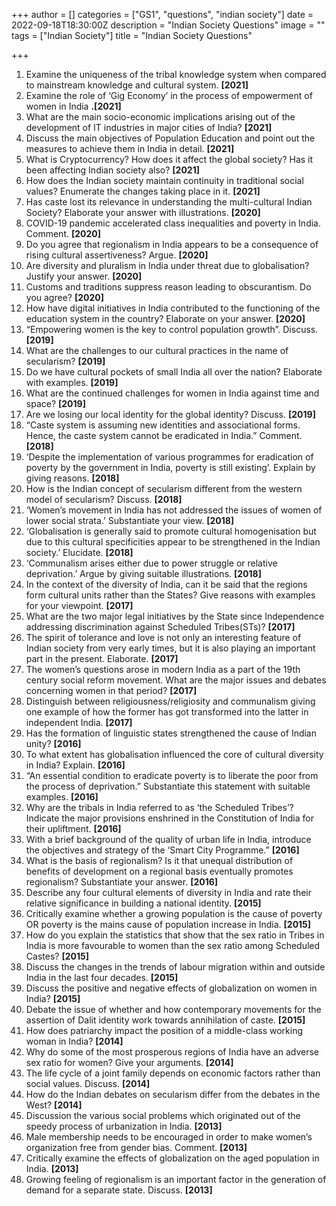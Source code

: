 +++
author = []
categories = ["GS1", "questions", "indian society"]
date = 2022-09-18T18:30:00Z
description = "Indian Society Questions"
image = ""
tags = ["Indian Society"]
title = "Indian Society Questions"

+++
 1. Examine the uniqueness of the tribal knowledge system when compared to mainstream knowledge and cultural system. **\[2021\]**
 2. Examine the role of ‘Gig Economy’ in the process of empowerment of women in India **.\[2021\]** 
 3. What are the main socio-economic implications arising out of the development of IT industries in major cities of India? **\[2021\]**
 4. Discuss the main objectives of Population Education and point out the measures to achieve them in India in detail. **\[2021\]**
 5. What is Cryptocurrency? How does it affect the global society? Has it been affecting Indian society also? **\[2021\]**
 6. How does the Indian society maintain continuity in traditional social values? Enumerate the changes taking place in it. **\[2021\]**
 7. Has caste lost its relevance in understanding the multi-cultural Indian Society? Elaborate your answer with illustrations. **\[2020\]**
 8. COVID-19 pandemic accelerated class inequalities and poverty in India. Comment. **\[2020\]**
 9. Do you agree that regionalism in India appears to be a consequence of rising cultural assertiveness? Argue. **\[2020\]**
10. Are diversity and pluralism in India under threat due to globalisation? Justify your answer. **\[2020\]**
11. Customs and traditions suppress reason leading to obscurantism. Do you agree? **\[2020\]**
12. How have digital initiatives in India contributed to the functioning of the education system in the country? Elaborate on your answer. **\[2020\]**
13. “Empowering women is the key to control population growth”. Discuss. **\[2019\]**
14. What are the challenges to our cultural practices in the name of secularism? **\[2019\]**
15. Do we have cultural pockets of small India all over the nation? Elaborate with examples. **\[2019\]**
16. What are the continued challenges for women in India against time and space? **\[2019\]**
17. Are we losing our local identity for the global identity? Discuss. **\[2019\]**
18. “Caste system is assuming new identities and associational forms. Hence, the caste system cannot be eradicated in India.” Comment. **\[2018\]**
19. ‘Despite the implementation of various programmes for eradication of poverty by the government in India, poverty is still existing’. Explain by giving reasons. **\[2018\]**
20. How is the Indian concept of secularism different from the western model of secularism? Discuss. **\[2018\]**
21. ‘Women’s movement in India has not addressed the issues of women of lower social strata.’ Substantiate your view. **\[2018\]**
22. ‘Globalisation is generally said to promote cultural homogenisation but due to this cultural specificities appear to be strengthened in the Indian society.’ Elucidate. **\[2018\]**
23. ‘Communalism arises either due to power struggle or relative deprivation.’ Argue by giving suitable illustrations. **\[2018\]**
24. In the context of the diversity of India, can it be said that the regions form cultural units rather than the States? Give reasons with examples for your viewpoint. **\[2017\]**
25. What are the two major legal initiatives by the State since Independence addressing discrimination against Scheduled Tribes(STs)? **\[2017\]**
26. The spirit of tolerance and love is not only an interesting feature of Indian society from very early times, but it is also playing an important part in the present. Elaborate. **\[2017\]**
27. The women’s questions arose in modern India as a part of the 19th century social reform movement. What are the major issues and debates concerning women in that period? **\[2017\]**
28. Distinguish between religiousness/religiosity and communalism giving one example of how the former has got transformed into the latter in independent India. **\[2017\]**
29. Has the formation of linguistic states strengthened the cause of Indian unity?   **\[2016\]**
30. To what extent has globalisation influenced the core of cultural diversity in India? Explain. **\[2016\]**
31. “An essential condition to eradicate poverty is to liberate the poor from the process of deprivation.” Substantiate this statement with suitable examples. **\[2016\]**
32. Why are the tribals in India referred to as ‘the Scheduled Tribes’? Indicate the major provisions enshrined in the Constitution of India for their upliftment. **\[2016\]**
33. With a brief background of the quality of urban life in India, introduce the objectives and strategy of the ‘Smart City Programme.” **\[2016\]**
34. What is the basis of regionalism? Is it that unequal distribution of benefits of development on a regional basis eventually promotes regionalism? Substantiate your answer. **\[2016\]**
35. Describe any four cultural elements of diversity in India and rate their relative significance in building a national identity. **\[2015\]**
36. Critically examine whether a growing population is the cause of poverty OR poverty is the mains cause of population increase in India. **\[2015\]**
37. How do you explain the statistics that show that the sex ratio in Tribes in India is more favourable to women than the sex ratio among Scheduled Castes? **\[2015\]**
38. Discuss the changes in the trends of labour migration within and outside India in the last four decades. **\[2015\]**
39. Discuss the positive and negative effects of globalization on women in India? **\[2015\]**
40. Debate the issue of whether and how contemporary movements for the assertion of Dalit identity work towards annihilation of caste. **\[2015\]**
41. How does patriarchy impact the position of a middle-class working woman in India? **\[2014\]**
42. Why do some of the most prosperous regions of India have an adverse sex ratio for women? Give your arguments. **\[2014\]**
43. The life cycle of a joint family depends on economic factors rather than social values. Discuss. **\[2014\]**
44. How do the Indian debates on secularism differ from the debates in the West? **\[2014\]**
45. Discussion the various social problems which originated out of the speedy process of urbanization in India. **\[2013\]**
46. Male membership needs to be encouraged in order to make women’s organization free from gender bias. Comment. **\[2013\]**
47. Critically examine the effects of globalization on the aged population in India. **\[2013\]**
48. Growing feeling of regionalism is an important factor in the generation of demand for a separate state. Discuss. **\[2013\]**